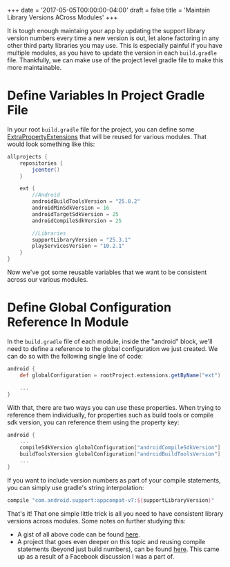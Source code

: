 +++
date = '2017-05-05T00:00:00-04:00'
draft = false
title = 'Maintain Library Versions ACross Modules'
+++

It is tough enough maintaing your app by updating the support library version numbers every time a new version is out, let alone factoring in any other third party libraries you may use. This is especially painful if you have multiple modules, as you have to update the version in each `build.gradle` file. Thankfully, we can make use of the project level gradle file to make this more maintainable.

<!--more-->

# Define Variables In Project Gradle File

In your root `build.gradle` file for the project, you can define some [ExtraPropertyExtensions](https://docs.gradle.org/current/dsl/org.gradle.api.plugins.ExtraPropertiesExtension.html) that will be reused for various modules. That would look something like this:

```groovy
allprojects {
    repositories {
        jcenter()
    }

    ext {
        //Android
        androidBuildToolsVersion = "25.0.2"
        androidMinSdkVersion = 16
        androidTargetSdkVersion = 25
        androidCompileSdkVersion = 25

        //Libraries
        supportLibraryVersion = "25.3.1"
        playServicesVersion = "10.2.1"
    }
}
```

Now we've got some reusable variables that we want to be consistent across our various modules.

# Define Global Configuration Reference In Module

In the `build.gradle` file of each module, inside the "android" block, we'll need to define a reference to the global configuration we just created. We can do so with the following single line of code:

```groovy
android {
    def globalConfiguration = rootProject.extensions.getByName("ext")

    ...
}
```

With that, there are two ways you can use these properties. When trying to reference them individually, for properties such as build tools or compile sdk version, you can reference them using the property key:

```groovy
android {
    ...
    compileSdkVersion globalConfiguration["androidCompileSdkVersion"]
    buildToolsVersion globalConfiguration["androidBuildToolsVersion"]
    ...
}
```

If you want to include version numbers as part of your compile statements, you can simply use gradle's string interpolation:

```groovy
compile "com.android.support:appcompat-v7:${supportLibraryVersion}"
```

That's it! That one simple little trick is all you need to have consistent library versions across modules. Some notes on further studying this:
* A gist of all above code can be found [here](https://gist.github.com/AdamMc331/a1dd4e8503c0cf86e0165c5f14c308ba).
* A project that goes even deeper on this topic and reusing compile statements (beyond just build numbers), can be found [here](https://github.com/android10/Android-CleanArchitecture). This came up as a result of a Facebook discussion I was a part of.